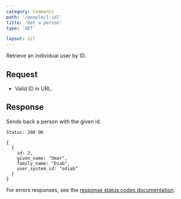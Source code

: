```yaml
---
category: Comments
path: '/people/[:id]'
title: 'Get a person'
type: 'GET'

layout: nil
---
```


Retrieve an individual user by ID.

## Request

* Valid ID in URL.

## Response

Sends back a person with the given id.

```Status: 200 OK```
```
{
  {
    id: 2,
    given_name: "Omar",
    family_name: "Diab",
    user_system_id: "odiab"
  }
}
```

For errors responses, see the [response status codes documentation](#response-status-codes).
